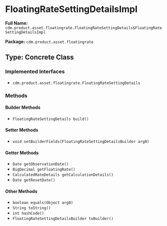 # FloatingRateSettingDetailsImpl

**Full Name:** `cdm.product.asset.floatingrate.FloatingRateSettingDetails$FloatingRateSettingDetailsImpl`

**Package:** `cdm.product.asset.floatingrate`

## Type: Concrete Class

### Implemented Interfaces

- `cdm.product.asset.floatingrate.FloatingRateSettingDetails`

### Methods

#### Builder Methods

- `FloatingRateSettingDetails build()`

#### Setter Methods

- `void setBuilderFields(FloatingRateSettingDetailsBuilder arg0)`

#### Getter Methods

- `Date getObservationDate()`
- `BigDecimal getFloatingRate()`
- `CalculatedRateDetails getCalculationDetails()`
- `Date getResetDate()`

#### Other Methods

- `boolean equals(Object arg0)`
- `String toString()`
- `int hashCode()`
- `FloatingRateSettingDetailsBuilder toBuilder()`

